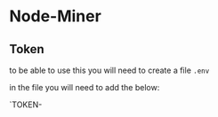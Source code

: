 # Node-Miner

## Token 

to be able to use this you will need to create a file `.env`

in the file you will need to add the below:

`TOKEN-<past token>
